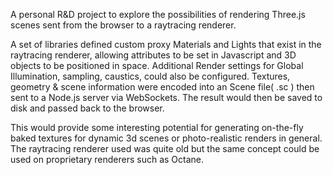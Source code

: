 A personal R&D project to explore the possibilities of rendering Three.js scenes sent from the browser to a raytracing renderer.  

A set of libraries defined custom proxy Materials and Lights that exist in the raytracing renderer, allowing attributes to be set in Javascript and 3D objects to be positioned in space.  Additional Render settings for Global Illumination, sampling, caustics, could also be configured.   Textures, geometry & scene information were encoded into an Scene file( .sc ) then sent to a Node.js server via WebSockets.  The result would then be saved to disk and passed back to the browser.

This would provide some interesting potential for generating on-the-fly baked textures for dynamic 3d scenes or photo-realistic renders in general.  The raytracing renderer used was quite old but the same concept could be used on proprietary renderers such as Octane.